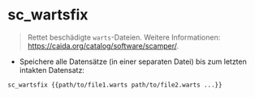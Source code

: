 # sc_wartsfix

> Rettet beschädigte `warts`-Dateien.
> Weitere Informationen: <https://caida.org/catalog/software/scamper/>.

- Speichere alle Datensätze (in einer separaten Datei) bis zum letzten intakten Datensatz:

`sc_wartsfix {{path/to/file1.warts path/to/file2.warts ...}}`
